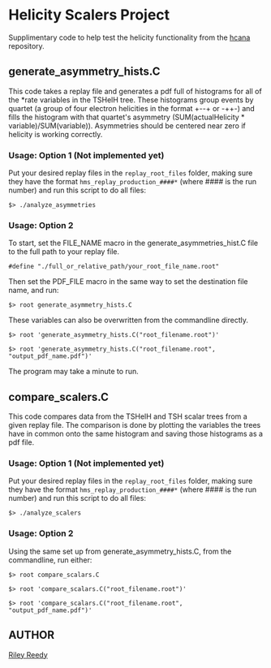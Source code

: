 # Helicity Scalers Project

Supplimentary code to help test the helicity functionality from the [hcana](https://github.com/mint42/hcana) repository.

## generate_asymmetry_hists.C
This code takes a replay file and generates a pdf full of histograms for all of the *rate variables in the TSHelH tree. These histograms group events by quartet (a group of four electron helicities in the format +--+ or -++-) and fills the histogram with that quartet's asymmetry (SUM(actualHelicity * variable)/SUM(variable)). Asymmetries should be centered near zero if helicity is working correctly.

### Usage: Option 1 (Not implemented yet)
Put your desired replay files in the ```replay_root_files``` folder, making sure they have the format ```hms_replay_production_####*``` (where #### is the run number) and run this script to do all files:

```$> ./analyze_asymmetries```

### Usage: Option 2

To start, set the FILE_NAME macro in the generate_asymmetries_hist.C file to the full path to your replay file.

```#define "./full_or_relative_path/your_root_file_name.root"```

Then set the PDF_FILE macro in the same way to set the destination file name, and run:

```$> root generate_asymmetry_hists.C```

These variables can also be overwritten from the commandline directly.

```$> root 'generate_asymmetry_hists.C("root_filename.root")'```

```$> root 'generate_asymmetry_hists.C("root_filename.root", "output_pdf_name.pdf")'```

The program may take a minute to run.

## compare_scalers.C
This code compares data from the TSHelH and TSH scalar trees from a given replay file. The comparison is done by plotting the variables the trees have in common onto the same histogram and saving those histograms as a pdf file.

### Usage: Option 1 (Not implemented yet)
Put your desired replay files in the ```replay_root_files``` folder, making sure they have the format ```hms_replay_production_####*``` (where #### is the run number) and run this script to do all files:

```$> ./analyze_scalers```

### Usage: Option 2

Using the same set up from generate_asymmetry_hists.C, from the commandline, run either:

```$> root compare_scalars.C```

```$> root 'compare_scalars.C("root_filename.root")'```

```$> root 'compare_scalars.C("root_filename.root", "output_pdf_name.pdf")'```

## AUTHOR

[Riley Reedy](https://github.com/mint42)
